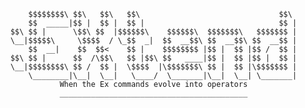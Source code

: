 
            $$$$$$$$\ $$\   $$\   $$\                               $$\
            $$  _____|$$ |  $$ |  $$ |                              $$ |
        $$\ $$ |      \$$\ $$  |$$$$$$\    $$$$$$\  $$$$$$$\   $$$$$$$ |
        \__|$$$$$\     \$$$$  / \_$$  _|  $$  __$$\ $$  __$$\ $$  __$$ |
            $$  __|    $$  $$<    $$ |    $$$$$$$$ |$$ |  $$ |$$ /  $$ |
        $$\ $$ |      $$  /\$$\   $$ |$$\ $$   ____|$$ |  $$ |$$ |  $$ |
        \__|$$$$$$$$\ $$ /  $$ |  \$$$$  |\$$$$$$$\ $$ |  $$ |\$$$$$$$ |
            \________|\__|  \__|   \____/  \_______|\__|  \__| \_______|
                   When the Ex commands evolve into operators
                   __________________________________________
